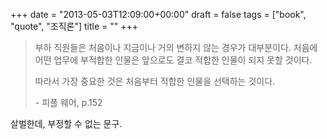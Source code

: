 +++
date = "2013-05-03T12:09:00+00:00"
draft = false
tags = ["book", "quote", "조직론"]
title = ""
+++
<blockquote>
<p>부하 직원들은 처음이나 지금이나 거의 변하지 않는 경우가 대부분이다. 처음에 어떤 업무에 부적합한 인물은 앞으로도 결코 적합한 인물이 되지 못할 것이다.</p>
<p><span>따라서 가장 중요한 것은 처음부터 적합한 인물을 선택하는 것이다.</span></p>
<p><span>- 피플 웨어, p.152</span></p>
</blockquote>
<p>살벌한데, 부정할 수 없는 문구.</p>